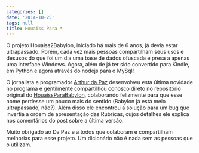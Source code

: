 ```yaml
---
categories: []
date: '2014-10-25'
tags: null
title: Houaiss Para *
---
```


O projeto Houaiss2Babylon, iniciado há mais de 6 anos, já devia estar ultrapassado. Porém, cada vez mais pessoas compartilham seus usos e desusos do que foi um dia uma base de dados ofuscada e presa a apenas uma interface Windows. Agora, além de já ter sido convertido para Kindle, em Python e agora através do nodejs para o MySql!

O jornalista e programador [Arthur da Paz](https://github.com/arthurdapaz) desenvolveu esta última novidade no programa e gentilmente compartilhou conosco direto no repositório original do [HouaissParaBabylon](https://github.com/Caloni/HouaissParaBabylon/blob/master/nodejs/desofuscador.js), colaborando felizmente para que esse nome perdesse um pouco mais do sentido (Babylon já está meio ultrapassado, não?). Além disso ele encontrou a solução para um bug que invertia a ordem de apresentação das Rubricas, cujos detalhes ele explica nos comentários do post sobre a última versão.

Muito obrigado ao Da Paz e a todos que colaboram e compartilham melhorias para esse projeto. Um dicionário não é nada sem as pessoas que o utilizam.